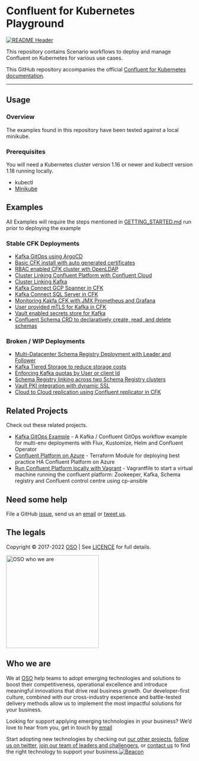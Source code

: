
<!-- markdownlint-disable -->
# Confluent for Kubernetes Playground


<!-- markdownlint-restore -->

[![README Header][readme_header_img]][readme_header_link]

<!--




  ** DO NOT EDIT THIS FILE
  **
  ** This file was automatically generated by the `build-harness`.
  ** 1) Make all changes to `README.yaml`
  ** 2) Run `make init` (you only need to do this once)
  ** 3) Run`make readme` to rebuild this file.
  **
  ** (We maintain HUNDREDS of open source projects. This is how we maintain our sanity.)
  **





-->
This repository contains Scenario workflows to deploy and manage Confluent on Kubernetes for various use cases.

This GitHub repository accompanies the official [Confluent for Kubernetes documentation](https://docs.confluent.io/operator/current/overview.html).

---






## Usage

### Overview
The examples found in this repository have been tested against a local minikube.

### Prerequisites
You will need a Kubernetes cluster version 1.16 or newer and kubectl version 1.18 running locally.
  * kubectl
  * [Minikube](https://minikube.sigs.k8s.io/docs/start/)




## Examples


All Examples will require the steps mentioned in [GETTING_STARTED.md](https://github.com/osodevops/confluent-kubernetes-playground/tree/main/GETTING_STARTED.md) run prior to deploying the example 

### Stable CFK Deployments
  * [Kafka GitOps using ArgoCD](https://github.com/osodevops/confluent-kubernetes-playground/tree/main/stable/argo-cd)    
  * [Basic CFK install with auto generated certificates](https://github.com/osodevops/confluent-kubernetes-playground/tree/main/stable/base-no-auth)
  * [RBAC enabled CFK cluster wth OpenLDAP](https://github.com/osodevops/confluent-kubernetes-playground/tree/main/stable/base-rbac)
  * [Cluster Linking Confluent Platform with Confluent Cloud](https://github.com/osodevops/confluent-kubernetes-playground/tree/main/stable/cp-cc-cluster-linking)
  * [Cluster Linking Kafka](https://github.com/osodevops/confluent-kubernetes-playground/tree/main/stable/cp-cp-cluster-linking)
  * [Kafka Connect GCP Spanner in CFK](https://github.com/osodevops/confluent-kubernetes-playground/tree/main/stable/custom-connect-gcp-connectors)
  * [Kafka Connect SQL Server in CFK](https://github.com/osodevops/confluent-kubernetes-playground/tree/main/stable/custom-connect-sql)
  * [Monitoring Kakfa CFK with JMX Prometheus and Grafana](https://github.com/osodevops/confluent-kubernetes-playground/tree/main/stable/grafana-prometheus)
  * [User provided mTLS for Kafka in CFK](https://github.com/osodevops/confluent-kubernetes-playground/tree/main/stable/external-mtls)
  * [Vault enabled secrets store for Kafka](https://github.com/osodevops/confluent-kubernetes-playground/tree/main/stable/vault-key-value)
  * [Confluent Schema CRD to declaratively create, read, and delete schemas](https://github.com/osodevops/confluent-kubernetes-playground/tree/main/stable/schema)

### Broken / WIP Deployments
  * [Multi-Datacenter Schema Registry Deployment with Leader and Follower](https://github.com/osodevops/confluent-kubernetes-playground/tree/main/incubator/tiered-storage)
  * [Kafka Tiered Storage to reduce storage costs](https://github.com/osodevops/confluent-kubernetes-playground/tree/main/incubator/tiered-storage)
  * [Enforcing Kafka quotas by User or client Id](https://github.com/osodevops/confluent-kubernetes-playground/tree/main/incubator/quotas)
  * [Schema Registry linking across two Schema Registry clusters](https://github.com/osodevops/confluent-kubernetes-playground/tree/main/incubator/schema-registry-linking)
  * [Vault PKI integration with dynamic SSL](https://github.com/osodevops/confluent-kubernetes-playground/tree/main/broken/pki-vault--waiting-for-kafka-2.7)
  * [Cloud to Cloud replication using Confluent replicator in CFK](https://github.com/osodevops/confluent-kubernetes-playground/tree/main/broken/replicator)





## Related Projects

Check out these related projects.

- [Kafka GitOps Example](https://github.com/osodevops/kafka-gitops-examples) - A Kafka / Confluent GitOps workflow example for multi-env deployments with Flux, Kustomize, Helm and Confluent Operator
- [Confluent Platform on Azure](https://github.com/osodevops/terraform-azure-confluent-platform) - Terraform Module for deploying best practice HA Confluent Platform on Azure
- [Run Confluent Platform locally with Vagrant](https://github.com/osodevops/vagrant-confluent-platform) - Vagrantfile to start a virtual machine running the confluent platform: Zookeeper, Kafka, Schema registry and Confluent control centre using cp-ansible



## Need some help

File a GitHub [issue](https://github.com/osodevops/confluent-kubernetes-playground/issues), send us an [email][email] or [tweet us][twitter].

## The legals

Copyright © 2017-2022 [OSO](https://oso.sh) | See [LICENCE](LICENSE) for full details.

[<img src="https://oso-public-resources.s3.eu-west-1.amazonaws.com/oso-logo-green.png" alt="OSO who we are" width="250"/>](https://oso.sh/who-we-are/)

## Who we are

We at [OSO][website] help teams to adopt emerging technologies and solutions to boost their competitiveness, operational excellence and introduce meaningful innovations that drive real business growth. Our developer-first culture, combined with our cross-industry experience and battle-tested delivery methods allow us to implement the most impactful solutions for your business.

Looking for support applying emerging technologies in your business? We’d love to hear from you, get in touch by [email][email]

Start adopting new technologies by checking out [our other projects][github], [follow us on twitter][twitter], [join our team of leaders and challengers][careers], or [contact us][contact] to find the right technology to support your business.[![Beacon][beacon]][website]

  [logo]: https://oso-public-resources.s3.eu-west-1.amazonaws.com/oso-logo-green.png
  [website]: https://oso.sh?utm_source=github&utm_medium=readme&utm_campaign=osodevops/confluent-kubernetes-playground&utm_content=website
  [github]: https://github.com/osodevops?utm_source=github&utm_medium=readme&utm_campaign=osodevops/confluent-kubernetes-playground&utm_content=github
  [careers]: https://oso.sh/careers/?utm_source=github&utm_medium=readme&utm_campaign=osodevops/confluent-kubernetes-playground&utm_content=careers
  [contact]: https://oso.sh/contact/?utm_source=github&utm_medium=readme&utm_campaign=osodevops/confluent-kubernetes-playground&utm_content=contact
  [linkedin]: https://www.linkedin.com/company/oso-devops?utm_source=github&utm_medium=readme&utm_campaign=osodevops/confluent-kubernetes-playground&utm_content=linkedin
  [twitter]: https://twitter.com/osodevops?utm_source=github&utm_medium=readme&utm_campaign=osodevops/confluent-kubernetes-playground&utm_content=twitter
  [email]: mailto:enquiries@oso.sh?utm_source=github&utm_medium=readme&utm_campaign=osodevops/confluent-kubernetes-playground&utm_content=email
  [readme_header_img]: https://oso-public-resources.s3.eu-west-1.amazonaws.com/oso-animation.gif
  [readme_header_link]: https://oso.sh/what-we-do/?utm_source=github&utm_medium=readme&utm_campaign=osodevops/confluent-kubernetes-playground&utm_content=readme_header_link
  [beacon]: https://github-analyics.ew.r.appspot.com/G-WV0Q3HYW08/osodevops/confluent-kubernetes-playground?pixel&cs=github&cm=readme&an=confluent-kubernetes-playground
